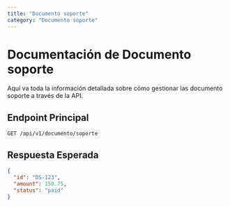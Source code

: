 ```yaml
---
title: "Documento soporte"
category: "Documento soporte"
---
```

# Documentación de Documento soporte

Aquí va toda la información detallada sobre cómo gestionar las documento soporte a través de la API.

## Endpoint Principal

`GET /api/v1/documento/soporte`

## Respuesta Esperada

```json
{
  "id": "DS-123",
  "amount": 150.75,
  "status": "paid"
}